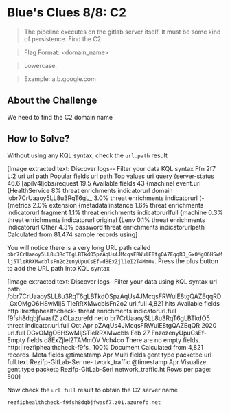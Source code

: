 # Blue's Clues 8/8: C2
> The pipeline executes on the gitlab server itself. It must be some kind of persistence. Find the C2.

> Flag Format: <domain_name>

> Lowercase.

> Example: a.b.google.com

## About the Challenge
We need to find the C2 domain name

## How to Solve?
Without using any KQL syntax, check the `url.path` result


[Image extracted text: Discover
logs--
Filter your data
KQL syntax
Ffn
2f7
L:2
uri
url path
Popular fields
url path
Top values
uri query
{server-status
46.6
[apilv4ljobs/request
19.5
Available fields
43
{machinel
event.uri
{HealthService
8%
threat enrichments indicatorurl
domain
lobr7CrUaaoy5LL8u3RqT6gL_
3.0%
threat enrichments indicatorurl
(-{metrics
2.0%
extension
{metadatalinstance
1.6%
threat enrichments indicatorurl
fragment
1.1%
threat enrichments indicatorurlfull
{machine
0.3%
threat enrichments indicatorurl
original
{Lenv
0.1%
threat enrichments indicatorurl
Other
4.3%
password
threat enrichments indicatorurlpath
Calculated from 81.474 sample records
using]


You will notice there is a very long URL path called `obr7CrUaaoy5LL8u3RqT6gLBTkdO5pzAqUs4JMcqsFRWulE8tgQA7EqqRD_Gx0MgO6HSwMlj5TleRRXMwcblsFn2o2enyUpuCsEf-d8ExZjl1eI2T4Mm0V`. Press the plus button to add the URL path into KQL syntax


[Image extracted text: Discover
logs-
Filter your data using KQL syntax
url path: /obr7CrUaaoySLL8u3RqT6gLBTkdOSpzAqUs4JMcqsFRWulE8tgQAZEqqRD_GxOMgO6HSwMIjS TleRRXMwcblsFn2o2
url.full
4,821 hits
Available fields
http Ilrezfiphealthcheck-
threat enrichments indicatorurl.full
f9fsh8dqbjfwasfZ zOLazurefd netlo
br7CrUaaoySLL8u3RqT6gLBTkdO5
threat indicator.url.full
Oct
Apr
pZAqUs4JMcqsFRWulE8tgQAZEqQR
2020
url.full
DGxOMgO6HSwMIjSTleRRXMwcbls
Feb 27
FnzozenyUpuCsEf-
Empty fields
d8ExZjlel2TAMmOV
Vch4co
There are no empty fields.
http:|Irezfiphealthcheck-f9fs_
100%
Document
Calculated from 4,821 records.
Meta fields
@timestamp
Apr
Multi fields
gent
type
packetbe
url full.text
Rezifp-GitLab-Ser
ne-
twork_traffic
@timestamp
Apr
Visualize
gent.type
packetb
Rezifp-GitLab-Seri
network_traffic.ht
Rows per page: 500]


Now check the `url.full` result to obtain the C2 server name

```
rezfiphealthcheck-f9fsh8dqbjfwasf7.z01.azurefd.net
```